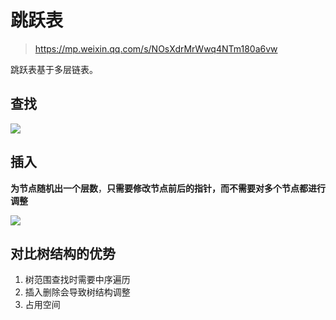 # 跳跃表

> https://mp.weixin.qq.com/s/NOsXdrMrWwq4NTm180a6vw

跳跃表基于多层链表。

## 查找

![](https://mmbiz.qpic.cn/mmbiz_png/ia1kbU3RS1H5ZLiaicqeR9mzkQuQLwvtFfQclc3x7f7KuQtUMpfn1rP3I7mGVuOyydQjyhujAgTzo9z8XiacD0oJmA/640?wx_fmt=png&wxfrom=5&wx_lazy=1&wx_co=1)

## 插入

**为节点随机出一个层数**，**只需要修改节点前后的指针，而不需要对多个节点都进行调整**

![](https://mmbiz.qpic.cn/mmbiz_png/ia1kbU3RS1H5ZLiaicqeR9mzkQuQLwvtFfQ5qUqf8c0vC3bfbc710Tz6iadcOlDYb39pApOUP9pCaUDQtuicUn9Jibvg/640?wx_fmt=png&wxfrom=5&wx_lazy=1&wx_co=1)



## 对比树结构的优势

1. 树范围查找时需要中序遍历
2. 插入删除会导致树结构调整
3. 占用空间